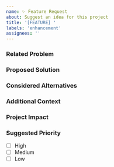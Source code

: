 ```yaml
---
name: ✨ Feature Request
about: Suggest an idea for this project
title: '[FEATURE] '
labels: 'enhancement'
assignees: ''
---
```


### Related Problem
<!-- A clear and concise description of the problem. Ex: I'm always frustrated when [...] -->

### Proposed Solution
<!-- A clear and concise description of what you want to happen -->

### Considered Alternatives
<!-- A clear and concise description of any alternative solutions you've considered -->

### Additional Context
<!-- Add any other context or screenshots about the feature request here -->

### Project Impact
<!-- Describe the potential impact on the project (performance, maintenance, etc.) -->

### Suggested Priority
- [ ] High
- [ ] Medium
- [ ] Low